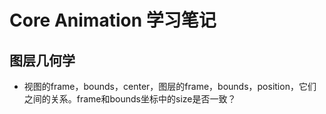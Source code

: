 # Core Animation 学习笔记

## 图层几何学

* 视图的frame，bounds，center，图层的frame，bounds，position，它们之间的关系。frame和bounds坐标中的size是否一致？